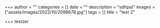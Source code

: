 +++
author = ""
categories = []
date = ""
description = "sdfqsd"
images = ["assets/images/2022/10/2098678.jpg"]
tags = []
title = "test 2"

+++
testzer